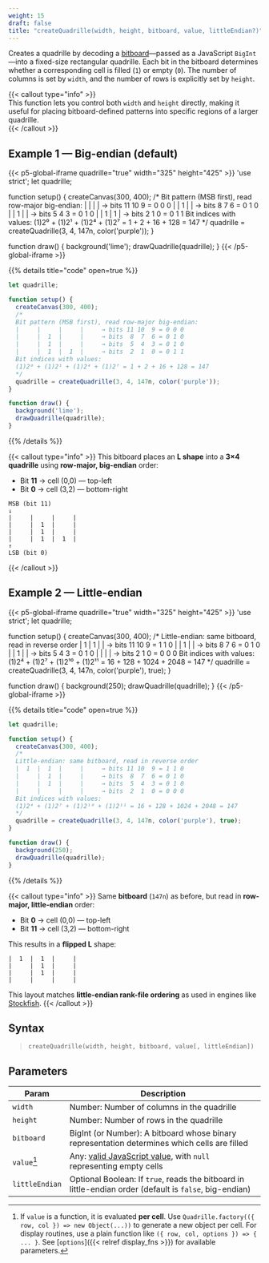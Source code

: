 ```yaml
---
weight: 15
draft: false
title: "createQuadrille(width, height, bitboard, value, littleEndian?)"
---
```


Creates a quadrille by decoding a [bitboard](https://en.wikipedia.org/wiki/Bitboard)—passed as a JavaScript `BigInt`—into a fixed-size rectangular quadrille. Each bit in the bitboard determines whether a corresponding cell is filled (`1`) or empty (`0`). The number of columns is set by `width`, and the number of rows is explicitly set by `height`.

{{< callout type="info" >}}  
This function lets you control both `width` and `height` directly, making it useful for placing bitboard-defined patterns into specific regions of a larger quadrille.  
{{< /callout >}}

## Example 1 — Big-endian (default)

{{< p5-global-iframe quadrille="true" width="325" height="425" >}}
'use strict';
let quadrille;

function setup() {
  createCanvas(300, 400);
  /*
  Bit pattern (MSB first), read row-major big-endian:
  |     |     |     |     → bits 11 10  9 = 0 0 0
  |     |  1  |     |     → bits  8  7  6 = 0 1 0
  |     |  1  |     |     → bits  5  4  3 = 0 1 0
  |     |  1  |  1  |     → bits  2  1  0 = 0 1 1
  Bit indices with values:
  (1)2⁰ + (1)2¹ + (1)2⁴ + (1)2⁷ = 1 + 2 + 16 + 128 = 147
  */
  quadrille = createQuadrille(3, 4, 147n, color('purple'));
}

function draw() {
  background('lime');
  drawQuadrille(quadrille);
}
{{< /p5-global-iframe >}}

{{% details title="code" open=true %}}
```js
let quadrille;

function setup() {
  createCanvas(300, 400);
  /*
  Bit pattern (MSB first), read row-major big-endian:
  |     |     |     |     → bits 11 10  9 = 0 0 0
  |     |  1  |     |     → bits  8  7  6 = 0 1 0
  |     |  1  |     |     → bits  5  4  3 = 0 1 0
  |     |  1  |  1  |     → bits  2  1  0 = 0 1 1
  Bit indices with values:
  (1)2⁰ + (1)2¹ + (1)2⁴ + (1)2⁷ = 1 + 2 + 16 + 128 = 147
  */
  quadrille = createQuadrille(3, 4, 147n, color('purple'));
}

function draw() {
  background('lime');
  drawQuadrille(quadrille);
}
```
{{% /details %}}

{{< callout type="info" >}}
This bitboard places an **L shape** into a **3×4 quadrille** using **row-major, big-endian** order:

* Bit **11** → cell (0,0) — top-left
* Bit **0**  → cell (3,2) — bottom-right

```
MSB (bit 11)
↓
|     |     |     |
|     |  1  |     |
|     |  1  |     |
|     |  1  |  1  |
↑
LSB (bit 0)
```
{{< /callout >}}

## Example 2 — Little-endian

{{< p5-global-iframe quadrille="true" width="325" height="425" >}}
'use strict';
let quadrille;

function setup() {
  createCanvas(300, 400);
  /*
  Little-endian: same bitboard, read in reverse order
  |  1  |  1  |     |     → bits 11 10  9 = 1 1 0
  |     |  1  |     |     → bits  8  7  6 = 0 1 0
  |     |  1  |     |     → bits  5  4  3 = 0 1 0
  |     |     |     |     → bits  2  1  0 = 0 0 0
  Bit indices with values:
  (1)2⁴ + (1)2⁷ + (1)2¹⁰ + (1)2¹¹ = 16 + 128 + 1024 + 2048 = 147
  */
  quadrille = createQuadrille(3, 4, 147n, color('purple'), true);
}

function draw() {
  background(250);
  drawQuadrille(quadrille);
}
{{< /p5-global-iframe >}}

{{% details title="code" open=true %}}

```js
let quadrille;

function setup() {
  createCanvas(300, 400);
  /*
  Little-endian: same bitboard, read in reverse order
  |  1  |  1  |     |     → bits 11 10  9 = 1 1 0
  |     |  1  |     |     → bits  8  7  6 = 0 1 0
  |     |  1  |     |     → bits  5  4  3 = 0 1 0
  |     |     |     |     → bits  2  1  0 = 0 0 0
  Bit indices with values:
  (1)2⁴ + (1)2⁷ + (1)2¹⁰ + (1)2¹¹ = 16 + 128 + 1024 + 2048 = 147
  */
  quadrille = createQuadrille(3, 4, 147n, color('purple'), true);
}

function draw() {
  background(250);
  drawQuadrille(quadrille);
}
```
{{% /details %}}

{{< callout type="info" >}}
Same **bitboard** (`147n`) as before, but read in **row-major, little-endian** order:

* Bit **0**  → cell (0,0) — top-left
* Bit **11** → cell (3,2) — bottom-right

This results in a **flipped L** shape:

```
|  1  |  1  |     |
|     |  1  |     |
|     |  1  |     |
|     |     |     |
```

This layout matches **little-endian rank-file ordering** as used in engines like [Stockfish](https://github.com/official-stockfish/Stockfish).
{{< /callout >}}

## Syntax

> `createQuadrille(width, height, bitboard, value[, littleEndian])`

## Parameters

| Param          | Description                                                                                                        |
| -------------- | ------------------------------------------------------------------------------------------------------------------ |
| `width`        | Number: Number of columns in the quadrille                                                                         |
| `height`       | Number: Number of rows in the quadrille                                                                            |
| `bitboard`     | BigInt (or Number): A bitboard whose binary representation determines which cells are filled                       |
| `value`[^1]    | Any: [valid JavaScript value](https://www.w3schools.com/js/js_datatypes.asp), with `null` representing empty cells |
| `littleEndian` | Optional Boolean: If `true`, reads the bitboard in little-endian order (default is `false`, big-endian)            |

[^1]: If `value` is a function, it is evaluated **per cell**. Use `Quadrille.factory(({ row, col }) => new Object(...))` to generate a new object per cell. For display routines, use a plain function like `({ row, col, options }) => { ... }`. See [`options`]({{< relref display_fns >}}) for available parameters.